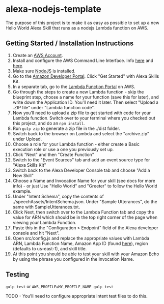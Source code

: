 # alexa-nodejs-template

The purpose of this project is to make it as easy as possible to set up a new Hello World Alexa Skill that runs as a nodejs Lambda function on AWS.

## Getting Started / Installation Instructions

1) Create an [AWS Account](http://aws.amazon.com/).  
2) Install and configure the AWS Command Line Interface. Info [here](http://docs.aws.amazon.com/cli/latest/userguide/cli-chap-getting-set-up.html) and [here](http://docs.aws.amazon.com/cli/latest/userguide/installing.html).  
3) Make sure [NodeJS](https://nodejs.org/) is installed.  
4) Go to the [Amazon Developer Portal](https://developer.amazon.com/edw/home.html). Click "Get Started" with Alexa Skills Kit.  
5) In a separate tab, go to the [Lambda Function Portal](https://console.aws.amazon.com/lambda/home?region=us-east-1#/functions) on AWS.  
6) Go through the steps to create a new Lambda function - skip the blueprint step, choose a name for your function (save this for later), and write down the Application ID. You'll need it later. Then select "Upload a .ZIP file" under "Lambda function code".  
7) Now you'll need to upload a zip file to get started with code for your Lambda function. Switch over to your terminal where you checked out this project, and do an `npm install`.  
8) Run `gulp zip` to generate a zip file in the ./dist folder.  
9) Switch back to the browser on Lambda and select the "archive.zip" under Upload.  
10) Choose a role for your Lambda function - either create a Basic execution role or use a one you previously set up.  
11) Click "Next" and then "Create Function"  
12) Switch to the "Event Sources" tab and add an event source type for "Alexa Skills Kit"  
13) Switch back to the Alexa Developer Console tab and choose "Add a New Skill"  
14) Choose a Name and Invocation Name for your skill (see docs for more info) - or just Use "Hello World" and "Greeter" to follow the Hello World example.  
15) Under "Intent Schema", copy the contents of ./speechAssets/IntentSchema.json. Under "Sample Utterances", do the same with SampleUtterances.txt.  
16) Click Next, then switch over to the Lambda Function tab and copy the value for ARN which should be in the top right corner of the page when viewing your Lambda Function.  
17) Paste this in the "Configuration > Endpoint" field of the Alexa developer console and hit "Next".  
18) Open src/config.js and replace the appropriate values with Lambda ARN, Lambda Function Name, Amazon App ID (found [here](https://developer.amazon.com/edw/home.html#/skill/amzn1.echo-sdk-ams.app.b78331c4-e09e-40dc-86be-71a17c1db162/info)), region (defaults to us-east-1), and skill title.  
19) At this point you should be able to test your skill with your Amazon Echo by using the phrase you configured in the Invocation Name.  

## Testing

`gulp test` or `AWS_PROFILE=MY_PROFILE_NAME gulp test`

TODO - You'll need to configure appropriate intent test files to do this.
